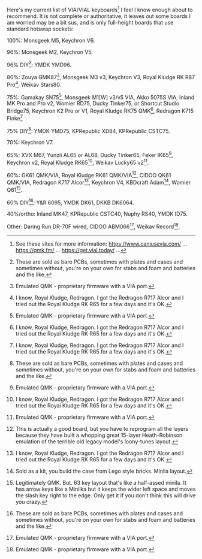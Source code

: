 Here's my current list of VIA/VIAL keyboards[^♪] I feel I know enough about to recommend. It is not complete or authoritative, it leaves out some boards I am worried may be a bit sus, and is only full-height boards that use standard hotswap sockets:

100%: Monsgeek M5, Keychron V6.

96%: Monsgeek M2, Keychron V5.

96% DIY[^††]: YMDK YMD96.

80%: Zouya GMK87[^*], Monsgeek M3 v3, Keychron V3, Royal Kludge RK R87 Pro[^†], Weikav Stars80.

75%: Gamakay SN75[^*], Monsgeek M1\[W] v3/v5 VIA, Akko 5075S VIA, Inland MK Pro and Pro v2, Womier RD75, Ducky Tinker75, or Shortcut Studio Bridge75, Keychron K2 Pro or V1, Royal Kludge RK75 QMK[^†], Redragon K715 Finke[^†]

75% DIY[^††]: YMDK YMD75, KPRepublic XD84, KPRepublic CSTC75.

70%: Keychron V7.

65%: XVX M67, Yunzii AL65 or AL68, Ducky Tinker65, Feker IK65[^*], Keychron v2, Royal Kludge RK65[^†], Weikav Lucky65 v2[^*].

60%: GK61 QMK/VIA, Royal Kludge RK61 QMK/VIA[^**], CIDOO QK61 QMK/VIA, Redragon K717 Alcor[^†], Keychron V4, KBDcraft Adam[^‡], Womier Q61[^♪♪].

60% DIY[^††]: Y&R 6095, YMDK DK61, DKKB DK6064.

40%/ortho: Inland MK47, KPRepublic CSTC40, Nuphy RS40, YMDK ID75.

Other: Daring Run DR-70F wired, CIDOO ABM066[^*], Weikav Record[^*].

[^♪]: See these sites for more information: https://www.caniusevia.com/ ... https://qmk.fm/ ... https://get.vial.today/ ...

[^*]: Emulated QMK - proprietary firmware with a VIA port.

[^†]: I know, Royal Kludge, Redragon. I got the Redragon R717 Alcor and I tried out the Royal Kludge RK R65 for a few days and it's OK.

[^**]: This is actually a good board, but you have to reprogram all the layers because they have built a whopping great 15-layer Heath-Robinson emulation of the terrible old legacy model's loony-tunes layout.

[^††]: These are sold as bare PCBs, sometimes with plates and cases and sometimes without, you're on your own for stabs and foam and batteries and the like.

[^‡]: Sold as a kit, you build the case from Lego style bricks. Minila layout.

[^♪♪]: Legitimately QMK. But. 63 key layout that's like a half-assed minila. It has arrow keys like a Minilka but it keeps the wider left space and moves the slash key right to the edge. Only get it if you don't think this will drive you crazy.
